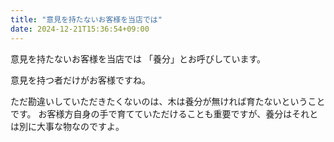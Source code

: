 ```yaml
---
title: "意見を持たないお客様を当店では"
date: 2024-12-21T15:36:54+09:00
---
```

意見を持たないお客様を当店では
「養分」とお呼びしています。

意見を持つ者だけがお客様ですね。

ただ勘違いしていただきたくないのは、木は養分が無ければ育たないということです。
お客様方自身の手で育てていただけることも重要ですが、養分はそれとは別に大事な物なのですよ。
